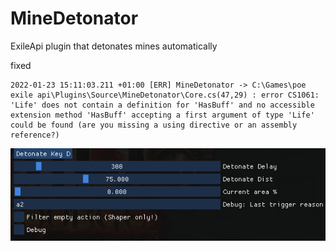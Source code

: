 # MineDetonator
ExileApi plugin that detonates mines automatically

fixed
```
2022-01-23 15:11:03.211 +01:00 [ERR] MineDetonator -> C:\Games\poe exile api\Plugins\Source\MineDetonator\Core.cs(47,29) : error CS1061: 'Life' does not contain a definition for 'HasBuff' and no accessible extension method 'HasBuff' accepting a first argument of type 'Life' could be found (are you missing a using directive or an assembly reference?)
```

![This is an image](/img.png)

